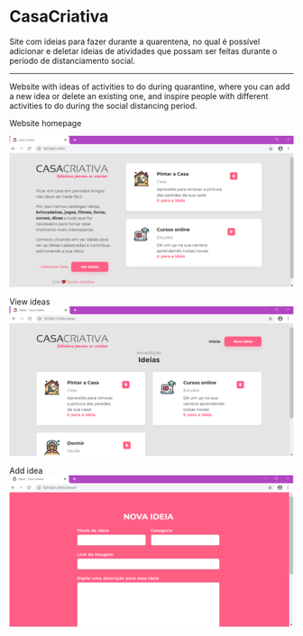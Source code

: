 # CasaCriativa
Site com ideias para fazer durante a quarentena, no qual é possível adicionar e deletar 
ideias de atividades que possam ser feitas durante o período de distanciamento social. 


-----------------------------------------------------

Website with ideas of activities to do during quarantine, where you can add a new
idea or delete an existing one, and inspire people with different activities to 
do during the social distancing period.

Website homepage

<img src="/homepage.png">


View ideas 
<img src="/ideias.png">

Add idea
<img src="/addideia.png">
